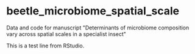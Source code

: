 # beetle_microbiome_spatial_scale
Data and code for manuscript "Determinants of microbiome composition vary across spatial scales in a specialist insect"

This is a test line from RStudio.
